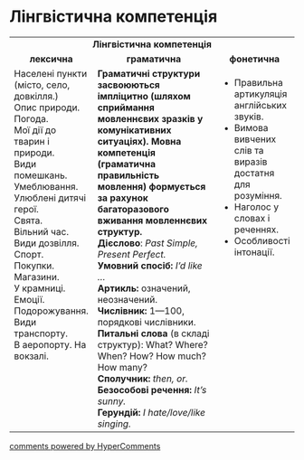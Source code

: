 <div id="hypercomments_widget" class="js-hypercomments-widget invisible"></div>

# Лінгвістична компетенція

<table>
  <tr>
    <td align="center" colspan="3"><b>Лінгвістична компетенція</b></td>
  </tr>
            <tr>
                <td align="center"><b>лексична</b></td>
                <td align="center"><b>граматична</b></td>
                <td align="center"><b>фонетична</b></td>
            </tr>
            <tr>
                <td width="25%" style="vertical-align:top !important;">
               Населені пункти
(місто, село, довкілля.)<br>
Опис природи.<br>
Погода.<br>
Мої дії до тварин і природи.<br>
Види помешкань.<br>
Умеблювання.<br>
Улюблені дитячі герої.<br>
Свята.<br>
Вільний час.<br>
Види дозвілля. <br>
Спорт.<br>
Покупки.<br>
Магазини.<br>
У крамниці.<br>
Емоції.<br>
Подорожування.<br>
Види транспорту.<br>
В аеропорту. На вокзалі.<br>
</td>
                <td width="50%" style="vertical-align:top !important;"><b>Граматичні структури засвоюються імпліцитно (шляхом сприймання  мовленнєвих зразків у комунікативних ситуаціях). Мовна компетенція (граматична правильність мовлення) формується за рахунок багаторазового вживання  мовленнєвих структур.</b><br>
<b>Дієслово</b>: <i>Past Simple,  Present Perfect.</i><br>
<b>Умовний спосіб:</b> <i>I’d like …</i><br>
<b>Артикль:</b> означений, неозначений.<br>
<b>Числівник:</b> 1—100, порядкові числівники.<br>
<b>Питальні слова</b> (в складі структур):
What? Where? When? How? How much? How many?<br>
<b>Сполучник:</b>
<i>then, or.</i><br>
<b>Безособові речення:</b>
<i>It’s sunny.</i><br>
<b>Герундій:</b> <i>I hate/love/like singing.</i>
</td>
                <td width="25%" style="vertical-align:top !important;">
<ul>
<li>Правильна артикуляція англійських звуків.</li>
<li>Вимова вивчених слів та виразів достатня для розуміння.</li>
<li>Наголос у словах і реченнях.</li>
<li>Особливості інтонації.</li>
</td>
            </tr>
</table>

<div class="js-hypercomments-container">
    <a href="http://hypercomments.com" class="hc-link" title="comments widget">comments powered by HyperComments</a>
</div>